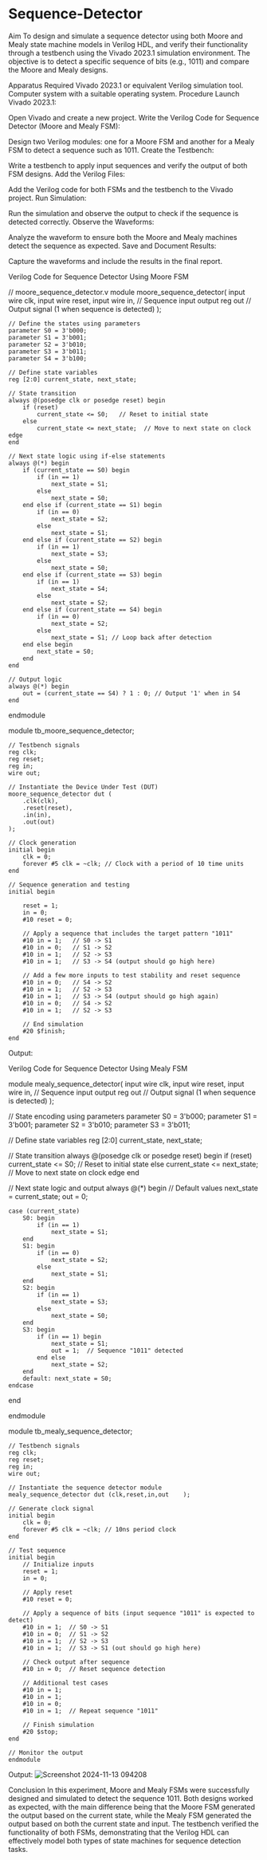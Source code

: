 # Sequence-Detector
Aim
To design and simulate a sequence detector using both Moore and Mealy state machine models in Verilog HDL, and verify their functionality through a testbench using the Vivado 2023.1 simulation environment. The objective is to detect a specific sequence of bits (e.g., 1011) and compare the Moore and Mealy designs.

Apparatus Required
Vivado 2023.1 or equivalent Verilog simulation tool.
Computer system with a suitable operating system.
Procedure
Launch Vivado 2023.1:

Open Vivado and create a new project.
Write the Verilog Code for Sequence Detector (Moore and Mealy FSM):

Design two Verilog modules: one for a Moore FSM and another for a Mealy FSM to detect a sequence such as 1011.
Create the Testbench:

Write a testbench to apply input sequences and verify the output of both FSM designs.
Add the Verilog Files:

Add the Verilog code for both FSMs and the testbench to the Vivado project.
Run Simulation:

Run the simulation and observe the output to check if the sequence is detected correctly.
Observe the Waveforms:

Analyze the waveform to ensure both the Moore and Mealy machines detect the sequence as expected.
Save and Document Results:

Capture the waveforms and include the results in the final report.

Verilog Code for Sequence Detector Using Moore FSM

// moore_sequence_detector.v
module moore_sequence_detector(
    input wire clk,
    input wire reset,
    input wire in,    // Sequence input
    output reg out    // Output signal (1 when sequence is detected)
);

    // Define the states using parameters
    parameter S0 = 3'b000;
    parameter S1 = 3'b001;
    parameter S2 = 3'b010;
    parameter S3 = 3'b011;
    parameter S4 = 3'b100;

    // Define state variables
    reg [2:0] current_state, next_state;

    // State transition
    always @(posedge clk or posedge reset) begin
        if (reset)
            current_state <= S0;   // Reset to initial state
        else
            current_state <= next_state;  // Move to next state on clock edge
    end

    // Next state logic using if-else statements
    always @(*) begin
        if (current_state == S0) begin
            if (in == 1)
                next_state = S1;
            else
                next_state = S0;
        end else if (current_state == S1) begin
            if (in == 0)
                next_state = S2;
            else
                next_state = S1;
        end else if (current_state == S2) begin
            if (in == 1)
                next_state = S3;
            else
                next_state = S0;
        end else if (current_state == S3) begin
            if (in == 1)
                next_state = S4;
            else
                next_state = S2;
        end else if (current_state == S4) begin
            if (in == 0)
                next_state = S2;
            else
                next_state = S1; // Loop back after detection
        end else begin
            next_state = S0;
        end
    end

    // Output logic
    always @(*) begin
        out = (current_state == S4) ? 1 : 0; // Output '1' when in S4
    end

endmodule

module tb_moore_sequence_detector;

    // Testbench signals
    reg clk;
    reg reset;
    reg in;
    wire out;

    // Instantiate the Device Under Test (DUT)
    moore_sequence_detector dut (
        .clk(clk),
        .reset(reset),
        .in(in),
        .out(out)
    );

    // Clock generation
    initial begin
        clk = 0;
        forever #5 clk = ~clk; // Clock with a period of 10 time units
    end

    // Sequence generation and testing
    initial begin
        
        reset = 1;
        in = 0;
        #10 reset = 0;

        // Apply a sequence that includes the target pattern "1011"
        #10 in = 1;   // S0 -> S1
        #10 in = 0;   // S1 -> S2
        #10 in = 1;   // S2 -> S3
        #10 in = 1;   // S3 -> S4 (output should go high here)

        // Add a few more inputs to test stability and reset sequence
        #10 in = 0;   // S4 -> S2
        #10 in = 1;   // S2 -> S3
        #10 in = 1;   // S3 -> S4 (output should go high again)
        #10 in = 0;   // S4 -> S2
        #10 in = 1;   // S2 -> S3

        // End simulation
        #20 $finish;
    end
Output:


Verilog Code for Sequence Detector Using Mealy FSM

module mealy_sequence_detector(
    input wire clk,
    input wire reset,
    input wire in,     // Sequence input
    output reg out     // Output signal (1 when sequence is detected)
);

// State encoding using parameters
parameter S0 = 3'b000;
parameter S1 = 3'b001;
parameter S2 = 3'b010;
parameter S3 = 3'b011;

// Define state variables
reg [2:0] current_state, next_state;

// State transition
always @(posedge clk or posedge reset) begin
    if (reset)
        current_state <= S0;  // Reset to initial state
    else
        current_state <= next_state;  // Move to next state on clock edge
end

// Next state logic and output
always @(*) begin
    // Default values
    next_state = current_state;
    out = 0;

    case (current_state)
        S0: begin
            if (in == 1)
                next_state = S1;
        end
        S1: begin
            if (in == 0)
                next_state = S2;
            else
                next_state = S1;
        end
        S2: begin
            if (in == 1)
                next_state = S3;
            else
                next_state = S0;
        end
        S3: begin
            if (in == 1) begin
                next_state = S1;
                out = 1;  // Sequence "1011" detected
            end else
                next_state = S2;
        end
        default: next_state = S0;
    endcase
end

endmodule

module tb_mealy_sequence_detector;

    // Testbench signals
    reg clk;
    reg reset;
    reg in;
    wire out;

    // Instantiate the sequence detector module
    mealy_sequence_detector dut (clk,reset,in,out    );

    // Generate clock signal
    initial begin
        clk = 0;
        forever #5 clk = ~clk; // 10ns period clock
    end

    // Test sequence
    initial begin
        // Initialize inputs
        reset = 1;
        in = 0;

        // Apply reset
        #10 reset = 0;

        // Apply a sequence of bits (input sequence "1011" is expected to detect)
        #10 in = 1;  // S0 -> S1
        #10 in = 0;  // S1 -> S2
        #10 in = 1;  // S2 -> S3
        #10 in = 1;  // S3 -> S1 (out should go high here)

        // Check output after sequence
        #10 in = 0;  // Reset sequence detection

        // Additional test cases
        #10 in = 1;  
        #10 in = 1;  
        #10 in = 0;  
        #10 in = 1;  // Repeat sequence "1011"

        // Finish simulation
        #20 $stop;
    end

    // Monitor the output
    endmodule
Output:
![Screenshot 2024-11-13 094208](https://github.com/user-attachments/assets/8b092e25-dd25-48a6-8354-27cc51a52d71)

Conclusion
In this experiment, Moore and Mealy FSMs were successfully designed and simulated to detect the sequence 1011. Both designs worked as expected, with the main difference being that the Moore FSM generated the output based on the current state, while the Mealy FSM generated the output based on both the current state and input. The testbench verified the functionality of both FSMs, demonstrating that the Verilog HDL can effectively model both types of state machines for sequence detection tasks.
